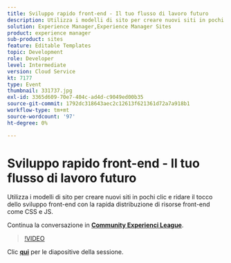 ```yaml
---
title: Sviluppo rapido front-end - Il tuo flusso di lavoro futuro
description: Utilizza i modelli di sito per creare nuovi siti in pochi clic e ridare il tocco dello sviluppo front-end con la rapida distribuzione di risorse front-end come CSS e JS. Questa sessione è stata distribuita come parte dell’evento Contenuto Adobe Developers Live.
solution: Experience Manager,Experience Manager Sites
product: experience manager
sub-product: sites
feature: Editable Templates
topic: Development
role: Developer
level: Intermediate
version: Cloud Service
kt: 7177
type: Event
thumbnail: 331737.jpg
exl-id: 3365d609-70e7-404c-ad4d-c9049ed00b35
source-git-commit: 1792dc318643aec2c12613f621361d72a7a918b1
workflow-type: tm+mt
source-wordcount: '97'
ht-degree: 0%

---
```


# Sviluppo rapido front-end - Il tuo flusso di lavoro futuro

Utilizza i modelli di sito per creare nuovi siti in pochi clic e ridare il tocco dello sviluppo front-end con la rapida distribuzione di risorse front-end come CSS e JS.

Continua la conversazione in **[Community Experienci League](https://adobe.ly/36Yd3v6)**.

>[!VIDEO](https://video.tv.adobe.com/v/331737/?quality=12&learn=on&hidetitle=true)

Clic **[qui](/help/adobe-developers-live/assets/rapid-frontend-devlopment.pdf)** per le diapositive della sessione.
